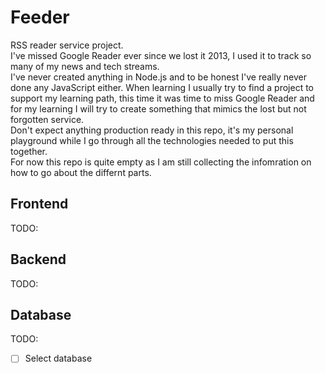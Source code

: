 # Feeder

RSS reader service project.  
I've missed Google Reader ever since we lost it 2013, I used it to track so many
of my news and tech streams.  
I've never created anything in Node.js and to be honest I've really never done
any JavaScript either. When learning I usually try to find a project to support
my learning path, this time it was time to miss Google Reader and for my learning
I will try to create something that mimics the lost but not forgotten service.  
Don't expect anything production ready in this repo, it's my personal playground
while I go through all the technologies needed to put this together.  
For now this repo is quite empty as I am still collecting the infomration on how
to go about the differnt parts.

## Frontend

TODO:

## Backend

TODO:

## Database

TODO:
-[ ] Select database

